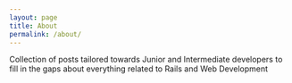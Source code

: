 ```yaml
---
layout: page
title: About
permalink: /about/
---
```


Collection of posts tailored towards Junior and Intermediate developers to fill in the gaps about everything related to Rails and Web Development